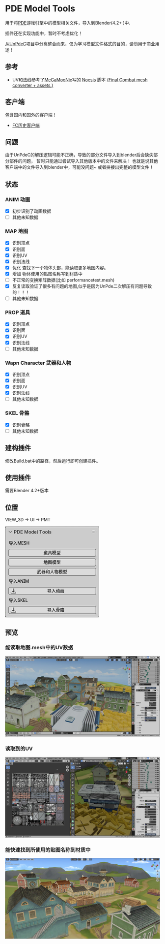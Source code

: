 # PDE Model Tools
用于将[PDE](https://baike.baidu.com/item/PDE/32236)游戏引擎中的模型相关文件，导入到Blender(4.2+ )中.

插件还在实现功能中，暂时不考虑优化！

从[UnPdeC](https://github.com/0xletleon/UnPdeC)项目中分离整合而来，仅为学习模型文件格式的目的，请勿用于商业用途！

## 参考
- UV和法线参考了[MeGaMooNie](https://gamebanana.com/members/2429651)写的 [Noesis](https://richwhitehouse.com/index.php?content=inc_projects.php&showproject=91) 脚本 [(Final Combat mesh converter + assets.)](https://gamebanana.com/tools/18783)

## 客户端
包含国内和国外的客户端！
- [FC历史客户端](https://www.123684.com/s/b5Y0Vv-rN4J3)

## 问题
由于UnPdeC的解压逻辑可能不正确，导致的部分文件导入到blender后会缺失部分部件的问题，
暂时只能通过尝试导入其他版本中的文件来解决！
也就是说其他客户端中的文件导入到blender中，可能没问题~
或者拼接出完整的模型文件！

## 状态
### ANIM 动画
- [x] 初步识别了动画数据
- [ ] 其他未知数据

### MAP 地图
- [x] 识别顶点
- [x] 识别面
- [x] 识别UV
- [x] 识别法线
- [x] 优化 查找下一个物体头部，能读取更多地图内容。
- [x] 增加 物体使用的贴图名称写到材质中
- [ ] 不正常的变换矩阵数据(比如 performancetest.mesh)
- [x] 反复读取验证了很多有问题的地图,似乎是因为UnPde二次解压有问题导致的！！！
- [ ] 其他未知数据

### PROP 道具
- [x] 识别顶点
- [x] 识别面
- [x] 识别UV
- [x] 识别法线
- [ ] 其他未知数据

### Wapn Character 武器和人物
- [x] 识别顶点
- [x] 识别面
- [x] 识别UV
- [x] 识别法线
- [ ] 其他未知数据

### SKEL 骨骼
- [x] 识别骨骼
- [ ] 其他未知数据

## 建构插件
修改Build.bat中的路径，然后运行即可创建插件。

## 使用插件
需要Blender 4.2+版本

## 位置
VIEW_3D -> UI -> PMT

![pv](README/pv.png)

## 预览
### 能读取地图.mesh中的UV数据
![uv_pv.jpg](README/uv_pv.jpg)
### 读取到的UV
![uv_pv2.jpg](README/uv_pv2.jpg)
### 能快速找到所使用的贴图名称到材质中
![dds_pv.jpg](README/dds_pv.jpg)